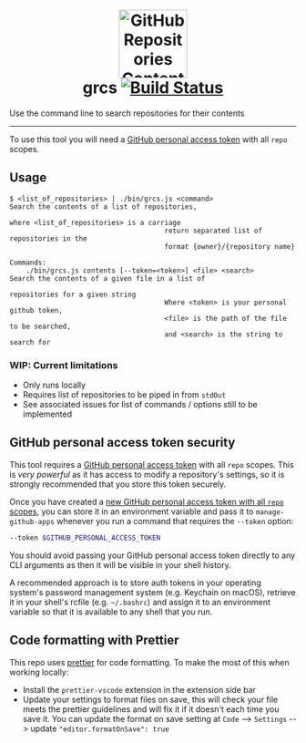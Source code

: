 <h1 align="center">
	<img src="https://user-images.githubusercontent.com/51677/52789376-8d29e100-305b-11e9-83ac-c39dc692138f.png" width="120" alt="GitHub Repositories Contents Search"><br>
	grcs
	<a href="https://circleci.com/gh/Financial-Times/github-repositories-contents-search/tree/master">
		<img alt="Build Status" src="https://circleci.com/gh/Financial-Times/github-repositories-contents-search/tree/master.svg?style=svg">
	</a>
</h1>

Use the command line to search repositories for their contents

---

To use this tool you will need
a [GitHub personal access token](#github-personal-access-token-security)
with all `repo` scopes.

## Usage

```
$ <list_of_repositories> | ./bin/grcs.js <command>                        Search the contents of a list of repositories,
                                                                          where <list_of_repositories> is a carriage
									  return separated list of repositories in the
									  format {owner}/{repository name}

Commands:
	./bin/grcs.js contents [--token=<token>] <file> <search>          Search the contents of a given file in a list of
	                                                                  repositories for a given string
									  Where <token> is your personal github token,
									  <file> is the path of the file to be searched,
									  and <search> is the string to search for

```

### WIP: Current limitations

-   Only runs locally
-   Requires list of repositories to be piped in from `stdOut`
-   See associated issues for list of commands / options still to be implemented

## GitHub personal access token security

This tool requires a [GitHub personal access token](https://help.github.com/articles/creating-a-personal-access-token-for-the-command-line/)
with all `repo` scopes. This is _very powerful_ as it has access to modify a
repository's settings, so it is strongly recommended that you store this token
securely.

Once you have created a [new GitHub personal access token with all `repo` scopes](https://github.com/settings/tokens/new?description=Manage%20GitHub%20Apps%20CLI&scopes=repo 'Click here to create a new GitHub personal access token'),
you can store it in an environment variable and pass it to `manage-github-apps`
whenever you run a command that requires the `--token` option:

```sh
--token $GITHUB_PERSONAL_ACCESS_TOKEN
```

You should avoid passing your GitHub personal access token directly to any CLI
arguments as then it will be visible in your shell history.

A recommended approach is to store auth tokens in your operating system's
password management system (e.g. Keychain on macOS), retrieve it in your shell's
rcfile (e.g. `~/.bashrc`) and assign it to an environment variable so that it is
available to any shell that you run.

## Code formatting with Prettier

This repo uses [prettier](https://prettier.io/) for code formatting. To make the most of this when working locally:

-   Install the `prettier-vscode` extension in the extension side bar
-   Update your settings to format files on save, this will check your file meets the prettier guidelines and will fix it if it doesn't each time you save it. You can update the format on save setting at `Code` --> `Settings` --> update `"editor.formatOnSave": true`
